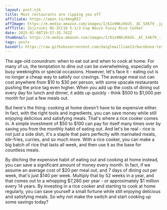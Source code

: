 ```yaml
---
layout: post.njk
title: Most restaurants are ripping you off
affiliate: https://amzn.to/40ngR57
affImage: https://m.media-amazon.com/images/I/61x9NkiKkUS._AC_SX679_.jpg
affTitle: Zojirushi NS-ZCC10 5-1/2-Cup Neuro Fuzzy Rice Cooker 
date: 2025-01-08T19:57:35.742Z
thumbnail: https://m.media-amazon.com/images/I/61x9NkiKkUS._AC_SX679_.jpg
tags: posts
baseUrl: https://raw.githubusercontent.com/daiglewilliam13/barebone-test-1/refs/heads/main
---
```


The age-old conundrum: when to eat out and when to cook at home. For many of us, the temptation to dine out can be overwhelming, especially on busy weeknights or special occasions. However, let's face it - eating out is no longer a cheap way to satisfy our cravings. The average meal out can cost anywhere from $10 to $30 per person, with some upscale restaurants pushing the price tag even higher. When you add up the costs of dining out every day for lunch and dinner, it adds up quickly - think $500 to $1,000 per month for just a few meals out.

But here's the thing: cooking at home doesn't have to be expensive either. In fact, with the right tools and ingredients, you can save money while still enjoying delicious and satisfying meals. That's where a rice cooker comes in. A simple investment of $50 to $100 can pay for itself many times over by saving you from the monthly habit of eating out. And let's be real - rice is not just a side dish, it's a staple that pairs perfectly with marinated meats, stir-fries, curries, and so much more. With a rice cooker, you can make a big batch of rice that lasts all week, and then use it as the base for countless meals.

By ditching the expensive habit of eating out and cooking at home instead, you can save a significant amount of money every month. In fact, if we assume an average cost of $20 per meal out, and 7 days of dining out per week, that's just $140 per week. Multiply that by 52 weeks in a year, and that comes out to a whopping $7,280 per year - or approximately $1 million every 14 years. By investing in a rice cooker and starting to cook at home regularly, you can save yourself a small fortune while still enjoying delicious and satisfying meals. So why not make the switch and start cooking up some savings today?